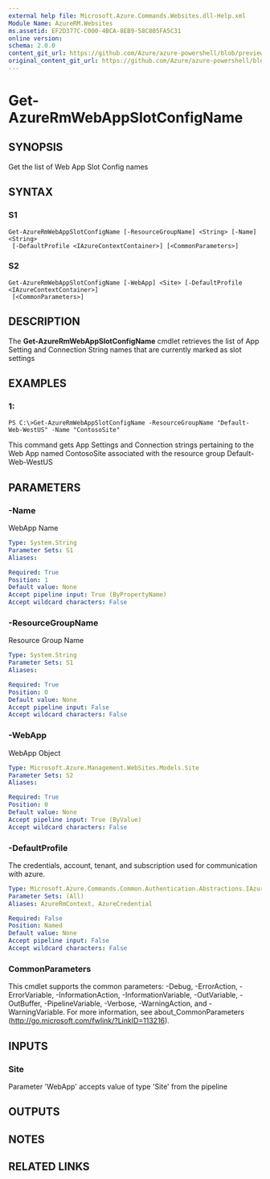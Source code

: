 ```yaml
---
external help file: Microsoft.Azure.Commands.Websites.dll-Help.xml
Module Name: AzureRM.Websites
ms.assetid: EF2D377C-C000-4BCA-8EB9-58C805FA5C31
online version:
schema: 2.0.0
content_git_url: https://github.com/Azure/azure-powershell/blob/preview/src/ResourceManager/Websites/Commands.Websites/help/Get-AzureRmWebAppSlotConfigName.md
original_content_git_url: https://github.com/Azure/azure-powershell/blob/preview/src/ResourceManager/Websites/Commands.Websites/help/Get-AzureRmWebAppSlotConfigName.md
---
```


# Get-AzureRmWebAppSlotConfigName

## SYNOPSIS
Get the list of Web App Slot Config names

## SYNTAX

### S1
```
Get-AzureRmWebAppSlotConfigName [-ResourceGroupName] <String> [-Name] <String>
 [-DefaultProfile <IAzureContextContainer>] [<CommonParameters>]
```

### S2
```
Get-AzureRmWebAppSlotConfigName [-WebApp] <Site> [-DefaultProfile <IAzureContextContainer>]
 [<CommonParameters>]
```

## DESCRIPTION
The **Get-AzureRmWebAppSlotConfigName** cmdlet retrieves the list of App Setting and Connection String names that are currently marked as slot settings

## EXAMPLES

### 1:
```
PS C:\>Get-AzureRmWebAppSlotConfigName -ResourceGroupName "Default-Web-WestUS" -Name "ContosoSite"
```

This command gets App Settings and Connection strings pertaining to the Web App named ContosoSite associated with the resource group Default-Web-WestUS

## PARAMETERS

### -Name
WebApp Name

```yaml
Type: System.String
Parameter Sets: S1
Aliases: 

Required: True
Position: 1
Default value: None
Accept pipeline input: True (ByPropertyName)
Accept wildcard characters: False
```

### -ResourceGroupName
Resource Group Name

```yaml
Type: System.String
Parameter Sets: S1
Aliases: 

Required: True
Position: 0
Default value: None
Accept pipeline input: False
Accept wildcard characters: False
```

### -WebApp
WebApp Object

```yaml
Type: Microsoft.Azure.Management.WebSites.Models.Site
Parameter Sets: S2
Aliases: 

Required: True
Position: 0
Default value: None
Accept pipeline input: True (ByValue)
Accept wildcard characters: False
```

### -DefaultProfile
The credentials, account, tenant, and subscription used for communication with azure.

```yaml
Type: Microsoft.Azure.Commands.Common.Authentication.Abstractions.IAzureContextContainer
Parameter Sets: (All)
Aliases: AzureRmContext, AzureCredential

Required: False
Position: Named
Default value: None
Accept pipeline input: False
Accept wildcard characters: False
```

### CommonParameters
This cmdlet supports the common parameters: -Debug, -ErrorAction, -ErrorVariable, -InformationAction, -InformationVariable, -OutVariable, -OutBuffer, -PipelineVariable, -Verbose, -WarningAction, and -WarningVariable. For more information, see about_CommonParameters (<http://go.microsoft.com/fwlink/?LinkID=113216>).

## INPUTS

### Site
Parameter 'WebApp' accepts value of type 'Site' from the pipeline

## OUTPUTS

## NOTES

## RELATED LINKS


